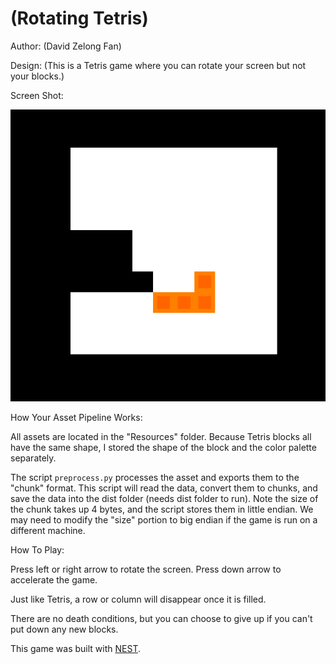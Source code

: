 # (Rotating Tetris)

Author: (David Zelong Fan)

Design: (This is a Tetris game where you can rotate your screen but not your blocks.)

Screen Shot:

![Screen Shot](screenshot.png)

How Your Asset Pipeline Works:

All assets are located in the "Resources" folder. Because Tetris blocks all have the same shape, I stored the shape of the block and the color palette separately.

The script `preprocess.py` processes the asset and exports them to the "chunk" format. This script will read the data, convert them to chunks, and save the data into the dist folder (needs dist folder to run). Note the size of the chunk takes up 4 bytes, and the script stores them in little endian. We may need to modify the "size" portion to big endian if the game is run on a different machine.

How To Play:

Press left or right arrow to rotate the screen. Press down arrow to accelerate the game.

Just like Tetris, a row or column will disappear once it is filled.

There are no death conditions, but you can choose to give up if you can't put down any new blocks.

This game was built with [NEST](NEST.md).

